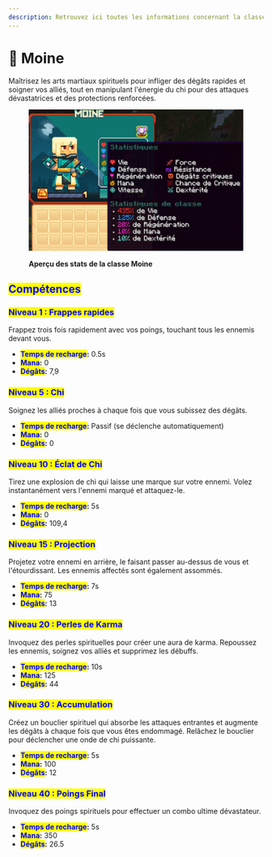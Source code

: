 ```yaml
---
description: Retrouvez ici toutes les informations concernant la classe Moine
---
```


# 🙇 Moine

Maîtrisez les arts martiaux spirituels pour infliger des dégâts rapides et soigner vos alliés, tout en manipulant l'énergie du chi pour des attaques dévastatrices et des protections renforcées.

<figure><img src="../../.gitbook/assets/Les_Classes/Moine.png" alt=""><figcaption><p><strong>Aperçu des stats de la classe Moine</strong></p></figcaption></figure>

## <mark style="color:blue;">Compétences</mark>

### <mark style="color:blue;">**Niveau 1 : Frappes rapides**</mark>

Frappez trois fois rapidement avec vos poings, touchant tous les ennemis devant vous.

* <mark style="color:blue;">**Temps de recharge**</mark>**:** 0.5s
* <mark style="color:blue;">**Mana**</mark>**:** 0
* <mark style="color:blue;">**Dégâts**</mark>**:** 7,9

### <mark style="color:blue;">**Niveau 5 : Chi**</mark>

Soignez les alliés proches à chaque fois que vous subissez des dégâts.

* <mark style="color:blue;">**Temps de recharge**</mark>**:** Passif (se déclenche automatiquement)
* <mark style="color:blue;">**Mana**</mark>**:** 0
* <mark style="color:blue;">**Dégâts**</mark>**:** 0

### <mark style="color:blue;">**Niveau 10 : Éclat de Chi**</mark>

Tirez une explosion de chi qui laisse une marque sur votre ennemi. Volez instantanément vers l'ennemi marqué et attaquez-le.

* <mark style="color:blue;">**Temps de recharge**</mark>**:** 5s
* <mark style="color:blue;">**Mana**</mark>**:** 0
* <mark style="color:blue;">**Dégâts**</mark>**:** 109,4

### <mark style="color:blue;">**Niveau 15 : Projection**</mark>

Projetez votre ennemi en arrière, le faisant passer au-dessus de vous et l'étourdissant. Les ennemis affectés sont également assommés.

* <mark style="color:blue;">**Temps de recharge**</mark>**:** 7s
* <mark style="color:blue;">**Mana**</mark>**:** 75
* <mark style="color:blue;">**Dégâts**</mark>**:** 13

### <mark style="color:blue;">**Niveau 20 : Perles de Karma**</mark>

Invoquez des perles spirituelles pour créer une aura de karma. Repoussez les ennemis, soignez vos alliés et supprimez les débuffs.

* <mark style="color:blue;">**Temps de recharge**</mark>**:** 10s
* <mark style="color:blue;">**Mana**</mark>**:** 125
* <mark style="color:blue;">**Dégâts**</mark>**:** 44

### <mark style="color:blue;">**Niveau 30 : Accumulation**</mark>

Créez un bouclier spirituel qui absorbe les attaques entrantes et augmente les dégâts à chaque fois que vous êtes endommagé. Relâchez le bouclier pour déclencher une onde de chi puissante.

* <mark style="color:blue;">**Temps de recharge**</mark>**:** 5s
* <mark style="color:blue;">**Mana**</mark>**:** 100
* <mark style="color:blue;">**Dégâts**</mark>**:** 12

### <mark style="color:blue;">**Niveau 40 : Poings Final**</mark>

Invoquez des poings spirituels pour effectuer un combo ultime dévastateur.

* <mark style="color:blue;">**Temps de recharge**</mark>**:** 5s
* <mark style="color:blue;">**Mana**</mark>**:** 350
* <mark style="color:blue;">**Dégâts**</mark>**:** 26.5
